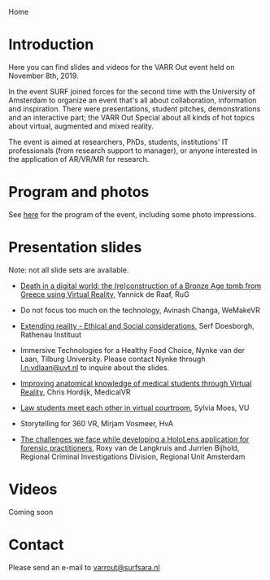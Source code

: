Home

# Introduction

Here you can find slides and videos for the VARR Out event held on November 8th, 2019.

In the event SURF joined forces for the second time with the University of Amsterdam 
to organize an event that's all about collaboration, information and inspiration. 
There were presentations, student pitches, demonstrations and an interactive part; the VARR Out Special about all kinds of hot topics about virtual, augmented and mixed reality.

The event is aimed at researchers, PhDs, students, institutions' IT professionals (from research support to manager),
or anyone interested in the application of AR/VR/MR for research.

# Program and photos

See [here](program) for the program of the event, including some photo impressions.

# Presentation slides

Note: not all slide sets are available.

* [Death in a digital world: the (re)construction of a Bronze Age tomb from Greece using Virtual Reality](https://www.surf.nl/files/2019-11/1-ronde-1-deraaff_varr_surf_digitaldeath_2019_compressed.pdf), Yannick de Raaf, RuG

* Do not focus too much on the technology, Avinash Changa, WeMakeVR

* [Extending reality - Ethical and Social considerations](https://www.surf.nl/files/2019-11/3-ronde-2-varr-serf-doesborgh-rathenau_compressed.pdf), Serf Doesborgh, Rathenau Instituut

* Immersive Technologies for a Healthy Food Choice, Nynke van der Laan, Tilburg University. Please contact Nynke through [l.n.vdlaan@uvt.nl](mailto:l.n.vdlaan@uvt.nl) to inquire about the slides.

* [Improving anatomical knowledge of medical students through Virtual Reality](https://www.surf.nl/files/2019-11/2-ronde-1-chris-hordijk-varr-out-presentatie-medicalvr_compressed.pdf), Chris Hordijk, MedicalVR

* [Law students meet each other in virtual courtroom](https://www.surf.nl/files/2019-11/1-ronde-2-sylvia-moes_ppt-varr-out-pleitvrij_compressed.pdf), Sylvia Moes, VU

* Storytelling for 360 VR, Mirjam Vosmeer, HvA

* [The challenges we face while developing a HoloLens application for forensic practitioners](https://www.surf.nl/files/2019-11/3-ronde-1-roxy_varr_final_v1.0_compressed.pdf), Roxy van de Langkruis and Jurrien Bijhold, Regional Criminal Investigations Division, Regional Unit Amsterdam


# Videos

Coming soon


# Contact

Please send an e-mail to [varrout@surfsara.nl](mailto:varrout@surfsara.nl)

